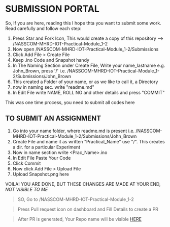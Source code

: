 # SUBMISSION PORTAL
So, If you are here, reading this I hope thta you want to submit some work. Read carefully and follow each step:

1. Press Star and Fork Icon, This would create a copy of this repository -->  <your Github Username>/NASSCOM-MHRD-IOT-Practical-Module_1-2
2. Now open  <your Github Username>/NASSCOM-MHRD-IOT-Practical-Module_1-2/Submissions
3. Click Add File > Create File
4. Keep .ino Code and Snapshot handy
5. In The Naming Section under Create File, Write your name_lastname e.g. John_Brown, press '/'    i.e. <your Github Username>/NASSCOM-MHRD-IOT-Practical-Module_1-2/Submissions/John_Brown
6. This created a Folder of your name, or as we like to call it, a Directory
7. now in naming sec. write "readme.md" 
8. In Edit File write NAME, ROLL NO and other details and press "COMMIT"
  
  
This was one time process, you need to submit all codes here
  
## TO SUBMIT AN ASSIGNMENT
1. Go into your name folder, where readme.md is present  i.e. <your Github Username>/NASSCOM-MHRD-IOT-Practical-Module_1-2/Submissions/John_Brown
2. Create File and name it as written "Practical_Name" use "/". This creates a dir. for a particular Experiment
3. Now in name section write <Prac_Name>.ino
4. In Edit File Paste Your Code
5. Click Commit
6. Now click Add File > Upload File
7. Upload Snapshot.png here
  
  
VOILA! YOU ARE DONE, BUT THESE CHANGES ARE MADE AT YOUR END, _NOT VISIBLE TO ME_
> SO, Go to <your Github Username>/NASSCOM-MHRD-IOT-Practical-Module_1-2
  
>Press Pull request icon on dashboard and Fill Details to create a PR

> After PR is generated, Your Repo name will be visible [HERE](https://github.com/Ankuraxz/NASSCOM-MHRD-IOT-Practical-Module_1-2/pulls)

